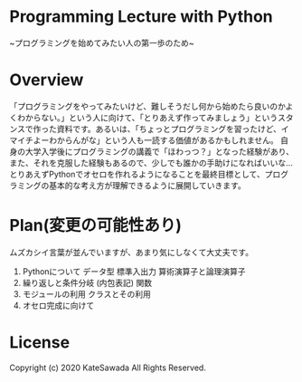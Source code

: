 # Programming Lecture with Python
~プログラミングを始めてみたい人の第一歩のため~

# Overview
「プログラミングをやってみたいけど、難しそうだし何から始めたら良いのかよくわからない。」という人に向けて、「とりあえず作ってみましょう」というスタンスで作った資料です。あるいは、「ちょっとプログラミングを習ったけど、イマイチよーわからんがな」という人も一読する価値があるかもしれません。  自身の大学入学後にプログラミングの講義で「ほわっつ？」となった経験があり、また、それを克服した経験もあるので、少しでも誰かの手助けになればいいな…  とりあえずPythonでオセロを作れるようになることを最終目標として、プログラミングの基本的な考え方が理解できるように展開していきます。

# Plan(変更の可能性あり)
ムズカシイ言葉が並んでいますが、あまり気にしなくて大丈夫です。  
1. Pythonについて データ型 標準入出力 算術演算子と論理演算子
2. 繰り返しと条件分岐 (内包表記) 関数
3. モジュールの利用 クラスとその利用
4. オセロ完成に向けて

# License
Copyright (c) 2020 KateSawada All Rights Reserved.
